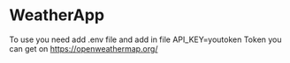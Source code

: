 # WeatherApp
To use you need add .env file and add in file API_KEY=youtoken
Token you can get on https://openweathermap.org/

